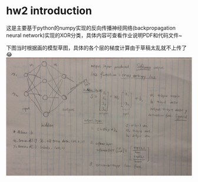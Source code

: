 # hw2 introduction
这是主要基于python的numpy实现的反向传播神经网络(backpropagation neural network)实现的XOR分类，具体内容可查看作业说明PDF和代码文件~  

下图当时根据画的模型草图，具体的各个层的梯度计算由于草稿太乱就不上传了😂
![image](https://github.com/Lin-CX/deep-learning/blob/main/hw2/IMG_4742.JPG)
